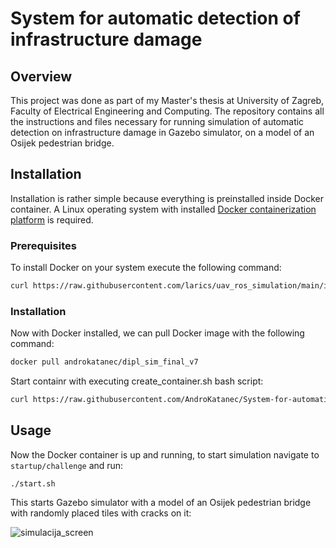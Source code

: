 # System for automatic detection of infrastructure damage
## Overview
This project was done as part of my Master's thesis at University of Zagreb, Faculty of Electrical Engineering and Computing. 
The repository contains all the instructions and files necessary for running simulation of automatic detection on infrastructure damage in Gazebo simulator, on a model of an Osijek pedestrian bridge.

## Installation
Installation is rather simple because everything is preinstalled inside Docker container. A Linux operating system with installed [Docker containerization platform](https://www.docker.com/) is required.
### Prerequisites
To install Docker on your system execute the following command:
   ```sh
   curl https://raw.githubusercontent.com/larics/uav_ros_simulation/main/installation/dependencies/docker.sh | bash
   ```

### Installation
Now with Docker installed, we can pull Docker image with the following command:
   ```sh
   docker pull androkatanec/dipl_sim_final_v7
   ```
Start containr with executing create_container.sh bash script:
   ```sh
   curl https://raw.githubusercontent.com/AndroKatanec/System-for-automatic-detection-of-infrastructure-damage/master/create_container.sh | bash
   ```
## Usage
Now the Docker container is up and running, to start simulation navigate to ```startup/challenge``` and run:
```
./start.sh
```
This starts Gazebo simulator with a model of an Osijek pedestrian bridge with randomly placed tiles with cracks on it:

![simulacija_screen](https://github.com/AndroKatanec/System-for-automatic-detection-of-infrastructure-damage/assets/73703833/7e854891-3c56-42ed-bb58-c584408996a2)

